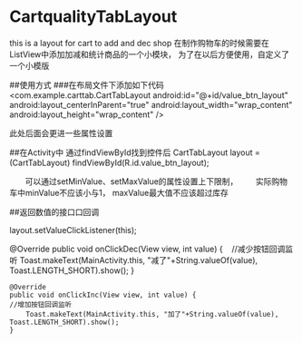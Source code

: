 # CartqualityTabLayout
this is a layout for cart to add and dec shop
在制作购物车的时候需要在ListView中添加加减和统计商品的一个小模块，
为了在以后方便使用，自定义了一个小模版

##使用方式
###在布局文件下添加如下代码
    <com.example.carttab.CartTabLayout
        android:id="@+id/value_btn_layout"
        android:layout_centerInParent="true"
        android:layout_width="wrap_content"
        android:layout_height="wrap_content"
        />
        
  此处后面会更进一些属性设置      
        
##在Activity中
通过findViewById找到控件后
CartTabLayout layout = (CartTabLayout) findViewById(R.id.value_btn_layout);
        
        可以通过setMinValue、setMaxValue的属性设置上下限制，
        实际购物车中minValue不应该小与1， 
        maxValue最大值不应该超过库存
        
        
##返回数值的接口口回调

layout.setValueClickListener(this);


@Override
    public void onClickDec(View view, int value) {
    //减少按钮回调监听
        Toast.makeText(MainActivity.this, "减了"+String.valueOf(value), Toast.LENGTH_SHORT).show();
    }

    @Override
    public void onClickInc(View view, int value) {
    //增加按钮回调监听
        Toast.makeText(MainActivity.this, "加了"+String.valueOf(value), Toast.LENGTH_SHORT).show();
    }
